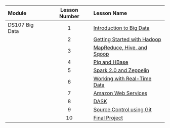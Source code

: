 |Module                 |Lesson Number|Lesson Name|
|:---                   |:---:        |:---       |
|DS107 Big Data         |1   | [Introduction to Big Data](DS107L1.ipynb)  |
|                       |2   | [Getting Started with Hadoop](DS107L2.ipynb)                |
|                       |3   | [MapReduce, Hive, and Sqoop](DS107L3.ipynb)              |
|                       |4   | [Pig and HBase](DS107L4.ipynb)|
|                       |5   | [Spark 2.0 and Zeppelin](DS107L5.ipynb)      |
|                       |6   | [Working with Real-Time Data](DS107L6.ipynb)        | 
|                       |7   | [Amazon Web Services](DS107L7.ipynb)       |
|                       |8   | [DASK](DS107L8.ipynb)   | 
|                       |9   | [Source Control using Git](DS107L9.ipynb)  | 
|                       |10  | [Final Project ](DS107L10.ipynb)         | 
